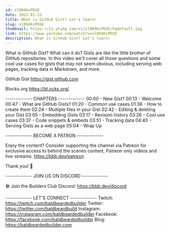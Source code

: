 ```yaml
---
id: xl004KsPKGE
date: 2021-01-22
title: What is GitHub Gist? Let's learn!
slug: xl004KsPKGE
thumbnail: https://i1.ytimg.com/vi/xl004KsPKGE/hqdefault.jpg
link: https://www.youtube.com/watch?v=xl004KsPKGE
description: What is GitHub Gist? Let's learn!
---
```


What is GitHub Gist? What can it do? Gists are like the little brother of GitHub repositories. In this video we'll cover all those questions and some cool use cases for gists that may not seem obvious, including serving web pages, tracking data in Markdown, and more.

GitHub Gist
https://gist.github.com

Blocks.org
https://bl.ocks.org/

------------- CHAPTERS -------------
00:00  -  New Gist?
00:13  -  Welcome 
00:47  -  What are GitHub Gists?
01:20  -  Common use cases
01:38  -  How to create them 
02:24  -  Multiple files in your Gist
02:42  -  Editing & deleting your Gist
03:05  -  Embedding Gists
03:17  -  Revision history
03:26  -  Cool use cases
03:37  -  Code snippets & embeds
03:51  -  Tracking data
04:40  -  Serving Gists as a web page
05:04  -  Wrap Up

------------- BECOME A PATRON -------------

Enjoy the content? Consider supporting the channel via Patreon for exclusive access to behind the scenes content, Patreon only videos and live-streams. 
https://bbb.dev/patreon

Thank you! 🙏

------------- JOIN US ON DISCORD -------------

🛠 Join the Builders Club Discord: https://bbb.dev/discord

------------- LET'S CONNECT -------------
Twitch: https://twitch.com/baldbeardedbuilder
Twitter: https://twitter.com/baldbeardbuild
Instagram: https://instagram.com/baldbeardedbuilder
Facebook: https://facebook.com/baldbeardedbuilder
Blog: https://baldbeardedbuilder.com